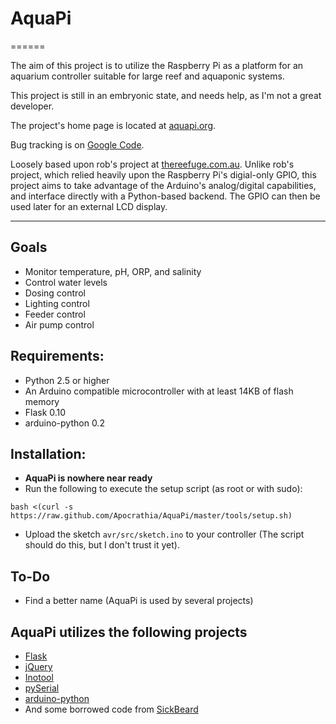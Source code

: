 # AquaPi
======

The aim of this project is to utilize the Raspberry Pi as a platform for an aquarium controller suitable for large reef and aquaponic systems.

This project is still in an embryonic state, and needs help, as I'm not a great developer.

The project's home page is located at [aquapi.org][aquapi.org].

Bug tracking is on [Google Code][googleissues].

Loosely based upon rob's project at [thereefuge.com.au][reefuge]. Unlike rob's project, which relied heavily upon the Raspberry Pi's digial-only GPIO, this project aims to take advantage of the Arduino's analog/digital capabilities, and interface directly with a Python-based backend. The GPIO can then be used later for an external LCD display.

------

## Goals
  * Monitor temperature, pH, ORP, and salinity
  * Control water levels
  * Dosing control
  * Lighting control
  * Feeder control
  * Air pump control

## Requirements:
  * Python 2.5 or higher
  * An Arduino compatible microcontroller with at least 14KB of flash memory
  * Flask 0.10
  * arduino-python 0.2

## Installation:
  * **AquaPi is nowhere near ready**
  * Run the following to execute the setup script (as root or with sudo): 
   ```
   bash <(curl -s https://raw.github.com/Apocrathia/AquaPi/master/tools/setup.sh)
   ```	
  * Upload the sketch `avr/src/sketch.ino` to your controller (The script should do this, but I don't trust it yet).

## To-Do
  * Find a better name (AquaPi is used by several projects)

## AquaPi utilizes the following projects
  * [Flask][flask]
  * [jQuery][jquery]
  * [Inotool][inotool]
  * [pySerial][pyserial]
  * [arduino-python][arduinoapi]
  * And some borrowed code from [SickBeard][sickbeard]

[aquapi.org]: http://aquapi.org
[reefuge]: http://www.thereefuge.com.au/threads/raspberry-pi-tank-monitor-project.3475
[sickbeard]: http://sickbeard.com
[flask]: http://flask.pocoo.org/
[inotool]: http://inotool.org
[jquery]: http://jquery.com
[pyserial]: http://pyserial.sourceforge.net/
[arduinoapi]: https://github.com/thearn/Python-Arduino-Command-API
[buildarduino]: http://playground.arduino.cc/BuildArduino/Py
[googleissues]: http://code.google.com/p/aquapi/issues/list
[googlenewissue]: http://code.google.com/p/aquapi/issues/entry
